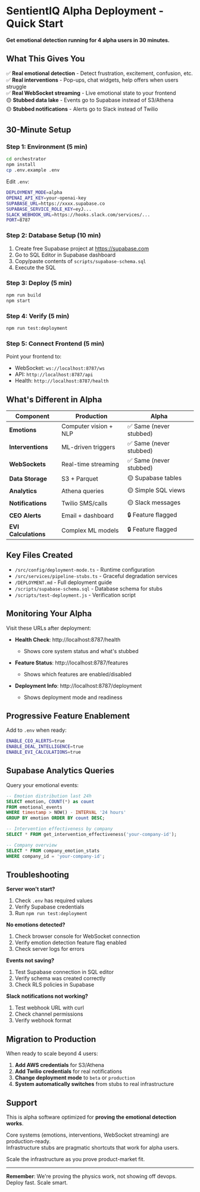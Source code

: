 # SentientIQ Alpha Deployment - Quick Start

**Get emotional detection running for 4 alpha users in 30 minutes.**

## What This Gives You

✅ **Real emotional detection** - Detect frustration, excitement, confusion, etc.  
✅ **Real interventions** - Pop-ups, chat widgets, help offers when users struggle  
✅ **Real WebSocket streaming** - Live emotional state to your frontend  
🟡 **Stubbed data lake** - Events go to Supabase instead of S3/Athena  
🟡 **Stubbed notifications** - Alerts go to Slack instead of Twilio  

## 30-Minute Setup

### Step 1: Environment (5 min)
```bash
cd orchestrator
npm install
cp .env.example .env
```

Edit `.env`:
```bash
DEPLOYMENT_MODE=alpha
OPENAI_API_KEY=your-openai-key
SUPABASE_URL=https://xxxx.supabase.co
SUPABASE_SERVICE_ROLE_KEY=eyJ...
SLACK_WEBHOOK_URL=https://hooks.slack.com/services/...
PORT=8787
```

### Step 2: Database Setup (10 min)
1. Create free Supabase project at https://supabase.com
2. Go to SQL Editor in Supabase dashboard
3. Copy/paste contents of `scripts/supabase-schema.sql`
4. Execute the SQL

### Step 3: Deploy (5 min)
```bash
npm run build
npm start
```

### Step 4: Verify (5 min)
```bash
npm run test:deployment
```

### Step 5: Connect Frontend (5 min)
Point your frontend to:
- WebSocket: `ws://localhost:8787/ws`
- API: `http://localhost:8787/api`
- Health: `http://localhost:8787/health`

## What's Different in Alpha

| Component | Production | Alpha |
|-----------|------------|-------|
| **Emotions** | Computer vision + NLP | ✅ Same (never stubbed) |
| **Interventions** | ML-driven triggers | ✅ Same (never stubbed) |
| **WebSockets** | Real-time streaming | ✅ Same (never stubbed) |
| **Data Storage** | S3 + Parquet | 🟡 Supabase tables |
| **Analytics** | Athena queries | 🟡 Simple SQL views |
| **Notifications** | Twilio SMS/calls | 🟡 Slack messages |
| **CEO Alerts** | Email + dashboard | 🔒 Feature flagged |
| **EVI Calculations** | Complex ML models | 🔒 Feature flagged |

## Key Files Created

- `/src/config/deployment-mode.ts` - Runtime configuration
- `/src/services/pipeline-stubs.ts` - Graceful degradation services
- `/DEPLOYMENT.md` - Full deployment guide
- `/scripts/supabase-schema.sql` - Database schema for stubs
- `/scripts/test-deployment.js` - Verification script

## Monitoring Your Alpha

Visit these URLs after deployment:

- **Health Check**: http://localhost:8787/health
  - Shows core system status and what's stubbed
  
- **Feature Status**: http://localhost:8787/features
  - Shows which features are enabled/disabled
  
- **Deployment Info**: http://localhost:8787/deployment
  - Shows deployment mode and readiness

## Progressive Feature Enablement

Add to `.env` when ready:
```bash
ENABLE_CEO_ALERTS=true
ENABLE_DEAL_INTELLIGENCE=true  
ENABLE_EVI_CALCULATIONS=true
```

## Supabase Analytics Queries

Query your emotional events:
```sql
-- Emotion distribution last 24h
SELECT emotion, COUNT(*) as count 
FROM emotional_events 
WHERE timestamp > NOW() - INTERVAL '24 hours'
GROUP BY emotion ORDER BY count DESC;

-- Intervention effectiveness by company  
SELECT * FROM get_intervention_effectiveness('your-company-id');

-- Company overview
SELECT * FROM company_emotion_stats 
WHERE company_id = 'your-company-id';
```

## Troubleshooting

**Server won't start?**
1. Check `.env` has required values
2. Verify Supabase credentials
3. Run `npm run test:deployment`

**No emotions detected?**  
1. Check browser console for WebSocket connection
2. Verify emotion detection feature flag enabled
3. Check server logs for errors

**Events not saving?**
1. Test Supabase connection in SQL editor
2. Verify schema was created correctly
3. Check RLS policies in Supabase

**Slack notifications not working?**
1. Test webhook URL with curl
2. Check channel permissions
3. Verify webhook format

## Migration to Production

When ready to scale beyond 4 users:

1. **Add AWS credentials** for S3/Athena
2. **Add Twilio credentials** for real notifications  
3. **Change deployment mode** to `beta` or `production`
4. **System automatically switches** from stubs to real infrastructure

## Support

This is alpha software optimized for **proving the emotional detection works**. 

Core systems (emotions, interventions, WebSocket streaming) are production-ready.  
Infrastructure stubs are pragmatic shortcuts that work for alpha users.

Scale the infrastructure as you prove product-market fit.

---

**Remember**: We're proving the physics work, not showing off devops. Deploy fast. Scale smart.